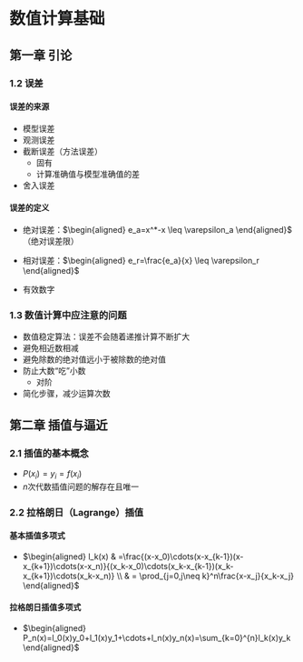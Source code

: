 # 数值计算基础

## 第一章 引论

### 1.2 误差

#### 误差的来源

- 模型误差
- 观测误差
- 截断误差（方法误差）
  - 固有
  - 计算准确值与模型准确值的差
- 舍入误差

#### 误差的定义

- 绝对误差：$\begin{aligned} e_a=x^*-x \leq \varepsilon_a \end{aligned}$（绝对误差限）
- 相对误差：$\begin{aligned} e_r=\frac{e_a}{x} \leq \varepsilon_r \end{aligned}$

- 有效数字

### 1.3 数值计算中应注意的问题

- 数值稳定算法：误差不会随着递推计算不断扩大
- 避免相近数相减
- 避免除数的绝对值远小于被除数的绝对值
- 防止大数“吃”小数
  - 对阶
- 简化步骤，减少运算次数

## 第二章 插值与逼近

### 2.1 插值的基本概念

- $P(x_i)=y_i=f(x_i)$
- $n$次代数插值问题的解存在且唯一

### 2.2 拉格朗日（Lagrange）插值

#### 基本插值多项式

- $\begin{aligned} l_k(x) & =\frac{(x-x_0)\cdots(x-x_{k-1})(x-x_{k+1})\cdots(x-x_n)}{(x_k-x_0)\cdots(x_k-x_{k-1})(x_k-x_{k+1})\cdots(x_k-x_n)} \\ & = \prod_{j=0,j\neq k}^n\frac{x-x_j}{x_k-x_j} \end{aligned}$

#### 拉格朗日插值多项式

- $\begin{aligned} P_n(x)=l_0(x)y_0+l_1(x)y_1+\cdots+l_n(x)y_n(x)=\sum_{k=0}^{n}l_k(x)y_k \end{aligned}$
